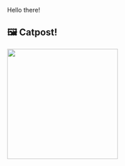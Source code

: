Hello there!



## 🖼️ Catpost!

<sub>
    <img src="https://cdn2.thecatapi.com/images/7m5.jpg" height="256">
</sub>


